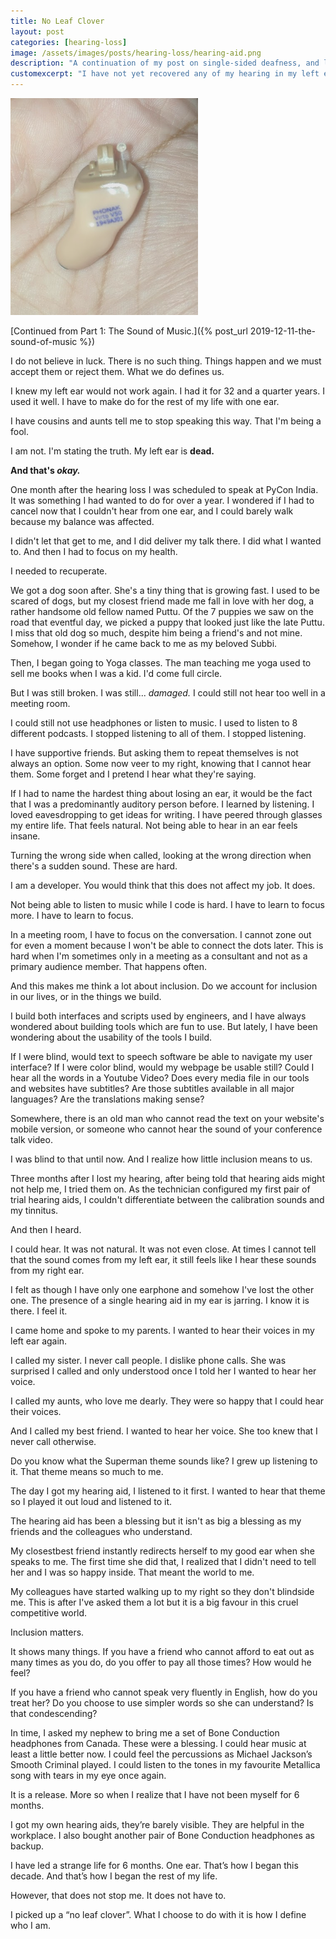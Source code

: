 ```yaml
---
title: No Leaf Clover
layout: post
categories: [hearing-loss]
image: /assets/images/posts/hearing-loss/hearing-aid.png
description: "A continuation of my post on single-sided deafness, and life with hearing loss."
customexcerpt: "I have not yet recovered any of my hearing in my left ear, and it does not look like I ever will."
---
```


![Hearing Aids](/assets/images/posts/hearing-loss/hearing-aid.png)

[Continued from Part 1: The Sound of Music.]({% post_url 2019-12-11-the-sound-of-music %})


I do not believe in luck. There is no such thing. Things happen and we must
accept them or reject them. What we do defines us.

I knew my left ear would not work again. I had it for 32 and a quarter years. I
used it well. I have to make do for the rest of my life with one ear.

I have cousins and aunts tell me to stop speaking this way. That I'm being a
fool.

I am not. I'm stating the truth. My left ear is **dead.**

**And that's *okay.***

One month after the hearing loss I was scheduled to speak at PyCon India. It was
something I had wanted to do for over a year. I wondered if I had to cancel now
that I couldn't hear from one ear, and I could barely walk because my balance
was affected.

I didn't let that get to me, and I did deliver my talk there. I did what I
wanted to. And then I had to focus on my health.

I needed to recuperate.

We got a dog soon after. She's a tiny thing that is growing fast. I used to be
scared of dogs, but my closest friend made me fall in love with her dog, a
rather handsome old fellow named Puttu. Of the 7 puppies we saw on the road that
eventful day, we picked a puppy that looked just like the late Puttu. I miss
that old dog so much, despite him being a friend's and not mine. Somehow, I
wonder if he came back to me as my beloved Subbi.

Then, I began going to Yoga classes. The man teaching me yoga used to sell me
books when I was a kid. I'd come full circle.

But I was still broken. I was still... *damaged.* I could still not hear too well in
a meeting room.

I could still not use headphones or listen to music. I used to listen to 8
different podcasts. I stopped listening to all of them. I stopped listening.

I have supportive friends. But asking them to repeat themselves is not always an
option. Some now veer to my right, knowing that I cannot hear them. Some forget
and I pretend I hear what they're saying.

If I had to name the hardest thing about losing an ear, it would be the fact
that I was a predominantly auditory person before. I learned by listening. I
loved eavesdropping to get ideas for writing. I have peered through glasses my
entire life. That feels natural. Not being able to hear in an ear feels insane.

Turning the wrong side when called, looking at the wrong direction when there's
a sudden sound. These are hard.

I am a developer. You would think that this does not affect my job. It does.

Not being able to listen to music while I code is hard. I have to learn to focus
more. I have to learn to focus.

In a meeting room, I have to focus on the conversation. I cannot zone out for
even a moment because I won't be able to connect the dots later. This is hard
when I'm sometimes only in a meeting as a consultant and not as a primary
audience member. That happens often.

And this makes me think a lot about inclusion. Do we account for inclusion in
our lives, or in the things we build.

I build both interfaces and scripts used by engineers, and I have always
wondered about building tools which are fun to use. But lately, I have been
wondering about the usability of the tools I build.

If I were blind, would text to speech software be able to navigate my user
interface? If I were color blind, would my webpage be usable still? Could I hear
all the words in a Youtube Video? Does every media file in our tools and
websites have subtitles? Are those subtitles available in all major languages?
Are the translations making sense?

Somewhere, there is an old man who cannot read the text on your website's mobile
version, or someone who cannot hear the sound of your conference talk video.

I was blind to that until now. And I realize how little inclusion means to us.


Three months after I lost my hearing, after being told that hearing aids might
not help me, I tried them on. As the technician configured my first pair of
trial hearing aids, I couldn't differentiate between the calibration sounds and
my tinnitus.

And then I heard.

I could hear. It was not natural. It was not even close. At times I cannot tell
that the sound comes from my left ear, it still feels like I hear these sounds
from my right ear.

I felt as though I have only one earphone and somehow I've lost the other one.
The presence of a single hearing aid in my ear is jarring. I know it is there. I
feel it.

I came home and spoke to my parents. I wanted to hear their voices in my left
ear again.

I called my sister. I never call people. I dislike phone calls. She was
surprised I called and only understood once I told her I wanted to hear her
voice.

I called my aunts, who love me dearly. They were so happy that I could hear
their voices.

And I called my best friend. I wanted to hear her voice. She too knew that I
never call otherwise.

Do you know what the Superman theme sounds like? I grew up listening to it. That
theme means so much to me.

The day I got my hearing aid, I listened to it first. I wanted to hear that
theme so I played it out loud and listened to it.

The hearing aid has been a blessing but it isn't as big a blessing as my friends
and the colleagues who understand.

My closestbest friend instantly redirects herself to my good ear when she speaks
to me. The first time she did that, I realized that I didn't need to tell her
and I was so happy inside. That meant the world to me.

My colleagues have started walking up to my right so they don't blindside me.
This is after I've asked them a lot but it is a big favour in this cruel
competitive world.

Inclusion matters.

It shows many things. If you have a friend who cannot afford to eat out as many
times as you do, do you offer to pay all those times? How would he feel?

If you have a friend who cannot speak very fluently in English, how do you treat
her? Do you choose to use simpler words so she can understand? Is that
condescending?

In time, I asked my nephew to bring me a set of Bone Conduction headphones from
Canada. These were a blessing. I could hear music at least a little better now.
I could feel the percussions as Michael Jackson’s Smooth Criminal played. I
could listen to the tones in my favourite Metallica song with tears in my eye
once again.

It is a release. More so when I realize that I have not been myself for 6
months.

I got my own hearing aids, they’re barely visible. They are helpful in the
workplace. I also bought another pair of Bone Conduction headphones as backup.

I have led a strange life for 6 months. One ear. That’s how I began this decade.
And that’s how I began the rest of my life.

However, that does not stop me. It does not have to.

I picked up a “no leaf clover”. What I choose to do with it is how I define who
I am.
